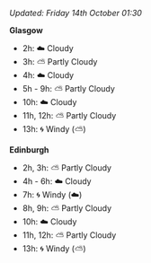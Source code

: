 *Updated: Friday 14th October 01:30*

**Glasgow**

* 2h: :cloud: Cloudy
* 3h: :partly_sunny: Partly Cloudy
* 4h: :cloud: Cloudy
* 5h - 9h: :partly_sunny: Partly Cloudy
* 10h: :cloud: Cloudy
* 11h, 12h: :partly_sunny: Partly Cloudy
* 13h: :cyclone: Windy (:partly_sunny:)

**Edinburgh**

* 2h, 3h: :partly_sunny: Partly Cloudy
* 4h - 6h: :cloud: Cloudy
* 7h: :cyclone: Windy (:cloud:)
* 8h, 9h: :partly_sunny: Partly Cloudy
* 10h: :cloud: Cloudy
* 11h, 12h: :partly_sunny: Partly Cloudy
* 13h: :cyclone: Windy (:partly_sunny:)
